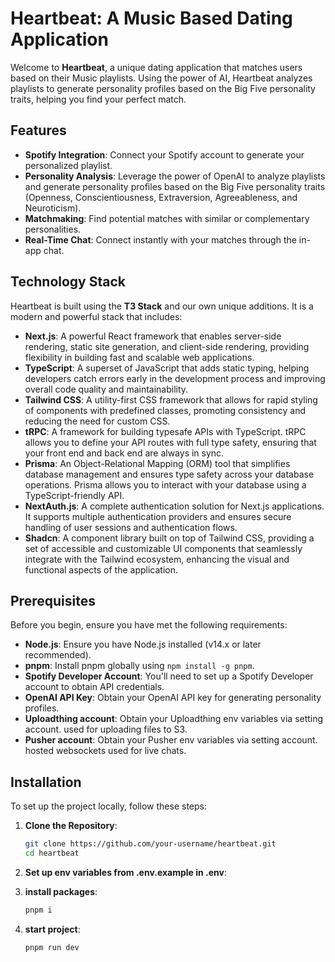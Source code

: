 # Heartbeat: A Music Based Dating Application

Welcome to **Heartbeat**, a unique dating application that matches users based on their Music playlists. Using the power of AI, Heartbeat analyzes playlists to generate personality profiles based on the Big Five personality traits, helping you find your perfect match.

## Features

- **Spotify Integration**: Connect your Spotify account to generate your personalized playlist.
- **Personality Analysis**: Leverage the power of OpenAI to analyze playlists and generate personality profiles based on the Big Five personality traits (Openness, Conscientiousness, Extraversion, Agreeableness, and Neuroticism).
- **Matchmaking**: Find potential matches with similar or complementary personalities.
- **Real-Time Chat**: Connect instantly with your matches through the in-app chat.

## Technology Stack

Heartbeat is built using the **T3 Stack** and our own unique additions. It is a modern and powerful stack that includes:

- **Next.js**: A powerful React framework that enables server-side rendering, static site generation, and client-side rendering, providing flexibility in building fast and scalable web applications.
- **TypeScript**: A superset of JavaScript that adds static typing, helping developers catch errors early in the development process and improving overall code quality and maintainability.
- **Tailwind CSS**: A utility-first CSS framework that allows for rapid styling of components with predefined classes, promoting consistency and reducing the need for custom CSS.
- **tRPC**: A framework for building typesafe APIs with TypeScript. tRPC allows you to define your API routes with full type safety, ensuring that your front end and back end are always in sync.
- **Prisma**: An Object-Relational Mapping (ORM) tool that simplifies database management and ensures type safety across your database operations. Prisma allows you to interact with your database using a TypeScript-friendly API.
- **NextAuth.js**: A complete authentication solution for Next.js applications. It supports multiple authentication providers and ensures secure handling of user sessions and authentication flows.
- **Shadcn**: A component library built on top of Tailwind CSS, providing a set of accessible and customizable UI components that seamlessly integrate with the Tailwind ecosystem, enhancing the visual and functional aspects of the application.


## Prerequisites

Before you begin, ensure you have met the following requirements:

- **Node.js**: Ensure you have Node.js installed (v14.x or later recommended).
- **pnpm**: Install pnpm globally using `npm install -g pnpm`.
- **Spotify Developer Account**: You'll need to set up a Spotify Developer account to obtain API credentials.
- **OpenAI API Key**: Obtain your OpenAI API key for generating personality profiles.
- **Uploadthing account**: Obtain your Uploadthing env variables via setting account. used for uploading files to S3.
- **Pusher account**: Obtain your Pusher env variables via setting account. hosted websockets used for live chats.


## Installation

To set up the project locally, follow these steps:

1. **Clone the Repository**:
   ```bash
   git clone https://github.com/your-username/heartbeat.git
   cd heartbeat

2. **Set up env variables from .env.example in .env**:

3. **install packages**:
   ```bash
   pnpm i

4. **start project**:
   ```bash
   pnpm run dev
